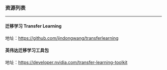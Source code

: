 ### 资源列表
---
#### 迁移学习 Transfer Learning </br>
地址：https://github.com/jindongwang/transferlearning

#### 英伟达迁移学习工具包 </br>
地址：https://developer.nvidia.com/transfer-learning-toolkit
